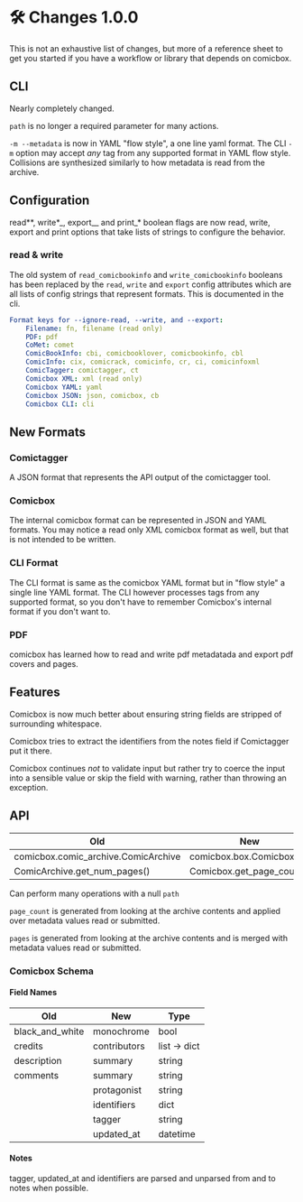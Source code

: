 # 🛠️ Changes 1.0.0

This is not an exhaustive list of changes, but more of a reference sheet to get
you started if you have a workflow or library that depends on comicbox.

## CLI

Nearly completely changed.

`path` is no longer a required parameter for many actions.

`-m --metadata` is now in YAML "flow style", a one line yaml format. The CLI
`-m` option may accept _any_ tag from any supported format in YAML flow style.
Collisions are synthesized similarly to how metadata is read from the archive.

## Configuration

read*\*, write*\_, export\_\_ and print\_\* boolean flags are now read, write,
export and print options that take lists of strings to configure the behavior.

### read & write

The old system of `read_comicbookinfo` and `write_comicbookinfo` booleans has
been replaced by the `read`, `write` and `export` config attributes which are
all lists of config strings that represent formats. This is documented in the
cli.

```yaml
Format keys for --ignore-read, --write, and --export:
    Filename: fn, filename (read only)
    PDF: pdf
    CoMet: comet
    ComicBookInfo: cbi, comicbooklover, comicbookinfo, cbl
    ComicInfo: cix, comicrack, comicinfo, cr, ci, comicinfoxml
    ComicTagger: comictagger, ct
    Comicbox XML: xml (read only)
    Comicbox YAML: yaml
    Comicbox JSON: json, comicbox, cb
    Comicbox CLI: cli
```

## New Formats

### Comictagger

A JSON format that represents the API output of the comictagger tool.

### Comicbox

The internal comicbox format can be represented in JSON and YAML formats. You
may notice a read only XML comicbox format as well, but that is not intended to
be written.

### CLI Format

The CLI format is same as the comicbox YAML format but in "flow style" a single
line YAML format. The CLI however processes tags from any supported format, so
you don't have to remember Comicbox's internal format if you don't want to.

### PDF

comicbox has learned how to read and write pdf metadatada and export pdf covers
and pages.

## Features

Comicbox is now much better about ensuring string fields are stripped of
surrounding whitespace.

Comicbox tries to extract the identifiers from the notes field if Comictagger
put it there.

Comicbox continues _not_ to validate input but rather try to coerce the input
into a sensible value or skip the field with warning, rather than throwing an
exception.

## API

| Old                                 | New                       |
| ----------------------------------- | ------------------------- |
| comicbox.comic_archive.ComicArchive | comicbox.box.Comicbox     |
| ComicArchive.get_num_pages()        | Comicbox.get_page_count() |

Can perform many operations with a null `path`

`page_count` is generated from looking at the archive contents and applied over
metadata values read or submitted.

`pages` is generated from looking at the archive contents and is merged with
metadata values read or submitted.

### Comicbox Schema

#### Field Names

| Old             | New          | Type         |
| --------------- | ------------ | ------------ |
| black_and_white | monochrome   | bool         |
| credits         | contributors | list -> dict |
| description     | summary      | string       |
| comments        | summary      | string       |
|                 | protagonist  | string       |
|                 | identifiers  | dict         |
|                 | tagger       | string       |
|                 | updated_at   | datetime     |

#### Notes

tagger, updated_at and identifiers are parsed and unparsed from and to notes
when possible.
